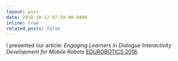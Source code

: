 ```yaml
---
layout: post
date: 2018-10-12 07:59:00-0400
inline: true
related_posts: false
---
```

I presented our article: <em>Engaging Learners in Dialogue Interactivity Development for Mobile Robots</em> <a href="http://edurobotics2018.edumotiva.eu/">EDUROBOTICS 2018</a>.
